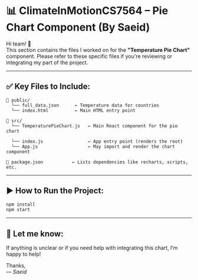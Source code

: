 # 📊 ClimateInMotionCS7564 – Pie Chart Component (By Saeid)

Hi team! 👋  
This section contains the files I worked on for the **"Temperature Pie Chart"** component. Please refer to these specific files if you're reviewing or integrating my part of the project.

---

## ✅ Key Files to Include:

```
📁 public/
  └── full_data.json      ← Temperature data for countries
  └── index.html          ← Main HTML entry point

📁 src/
  └── TemperaturePieChart.js   ← Main React component for the pie chart
  
  └── index.js                 ← App entry point (renders the root)
  └── App.js                   ← May import and render the chart component

📄 package.json           ← Lists dependencies like recharts, scripts, etc.
```


---

## ▶️ How to Run the Project:

```bash
npm install
npm start
```

---

## 💬 Let me know:

If anything is unclear or if you need help with integrating this chart, I’m happy to help!

Thanks,  
— *Saeid*